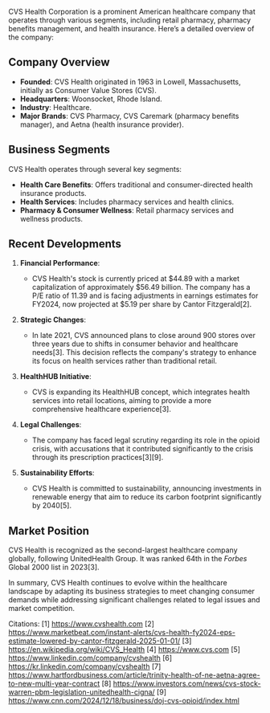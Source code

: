 CVS Health Corporation is a prominent American healthcare company that operates through various segments, including retail pharmacy, pharmacy benefits management, and health insurance. Here’s a detailed overview of the company:

## Company Overview
- **Founded**: CVS Health originated in 1963 in Lowell, Massachusetts, initially as Consumer Value Stores (CVS).
- **Headquarters**: Woonsocket, Rhode Island.
- **Industry**: Healthcare.
- **Major Brands**: CVS Pharmacy, CVS Caremark (pharmacy benefits manager), and Aetna (health insurance provider).

## Business Segments
CVS Health operates through several key segments:
- **Health Care Benefits**: Offers traditional and consumer-directed health insurance products.
- **Health Services**: Includes pharmacy services and health clinics.
- **Pharmacy & Consumer Wellness**: Retail pharmacy services and wellness products.

## Recent Developments
1. **Financial Performance**:
   - CVS Health's stock is currently priced at $44.89 with a market capitalization of approximately $56.49 billion. The company has a P/E ratio of 11.39 and is facing adjustments in earnings estimates for FY2024, now projected at $5.19 per share by Cantor Fitzgerald[2].
   
2. **Strategic Changes**:
   - In late 2021, CVS announced plans to close around 900 stores over three years due to shifts in consumer behavior and healthcare needs[3]. This decision reflects the company's strategy to enhance its focus on health services rather than traditional retail.

3. **HealthHUB Initiative**:
   - CVS is expanding its HealthHUB concept, which integrates health services into retail locations, aiming to provide a more comprehensive healthcare experience[3].

4. **Legal Challenges**:
   - The company has faced legal scrutiny regarding its role in the opioid crisis, with accusations that it contributed significantly to the crisis through its prescription practices[3][9].

5. **Sustainability Efforts**:
   - CVS Health is committed to sustainability, announcing investments in renewable energy that aim to reduce its carbon footprint significantly by 2040[5].

## Market Position
CVS Health is recognized as the second-largest healthcare company globally, following UnitedHealth Group. It was ranked 64th in the *Forbes* Global 2000 list in 2023[3].

In summary, CVS Health continues to evolve within the healthcare landscape by adapting its business strategies to meet changing consumer demands while addressing significant challenges related to legal issues and market competition.

Citations:
[1] https://www.cvshealth.com
[2] https://www.marketbeat.com/instant-alerts/cvs-health-fy2024-eps-estimate-lowered-by-cantor-fitzgerald-2025-01-01/
[3] https://en.wikipedia.org/wiki/CVS_Health
[4] https://www.cvs.com
[5] https://www.linkedin.com/company/cvshealth
[6] https://kr.linkedin.com/company/cvshealth
[7] https://www.hartfordbusiness.com/article/trinity-health-of-ne-aetna-agree-to-new-multi-year-contract
[8] https://www.investors.com/news/cvs-stock-warren-pbm-legislation-unitedhealth-cigna/
[9] https://www.cnn.com/2024/12/18/business/doj-cvs-opioid/index.html